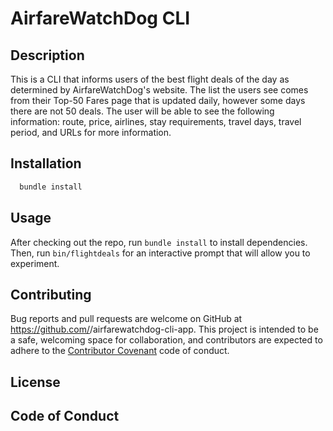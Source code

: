 # AirfareWatchDog CLI

<!-- Make sure to create a good README.md with a short description, install instructions, a contributors guide and a link to the license for your code. -->

## Description

  This is a CLI that informs users of the best flight deals of the day as determined by AirfareWatchDog's website. The list the users see comes from their Top-50 Fares page that is updated daily, however some days there are not 50 deals. The user will be able to see the following information:
  route, price, airlines, stay requirements, travel days, travel period, and URLs for more information.

## Installation

```ruby
  bundle install
```

## Usage

  After checking out the repo, run `bundle install` to install dependencies. Then, run `bin/flightdeals` for an interactive prompt that will allow you to experiment.

## Contributing

  Bug reports and pull requests are welcome on GitHub at https://github.com/<ndalcin>/airfarewatchdog-cli-app. This project is intended to be a safe, welcoming space for collaboration, and contributors are expected to adhere to the [Contributor Covenant](http://contributor-covenant.org) code of conduct.

## License



## Code of Conduct
